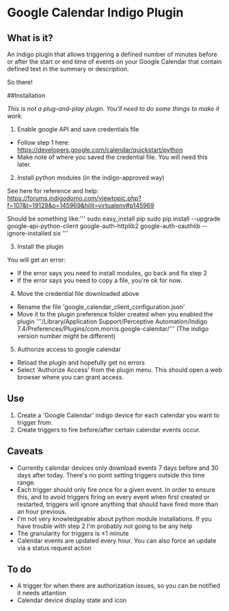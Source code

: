 # Google Calendar Indigo Plugin

## What is it?

An indigo plugin that allows triggering a defined number of minutes before or after the start or end time of events on your Google Calendar that contain defined text in the summary or description.

So there!

##Installation

*This is _not_ a plug-and-play plugin.  You'll need to do some things to make it work.*

1. Enable google API and save credentials file

 + Follow step 1 here: https://developers.google.com/calendar/quickstart/python
 + Make note of where you saved the credential file.  You will need this later.

2. Install python modules (in the indigo-approved way)

 See here for reference and help: https://forums.indigodomo.com/viewtopic.php?f=107&t=19129&p=145969&hilit=virtualenv#p145969

 Should be something like:'''
sudo easy_install pip
sudo pip install --upgrade google-api-python-client google-auth-httplib2 google-auth-oauthlib --ignore-installed six
'''

3. Install the plugin

 You will get an error:
 + If the error says you need to install modules, go back and fix step 2
 + If the error says you need to copy a file, you're ok for now.

4. Move the credential file downloaded above

 + Rename the file 'google_calendar_client_configuration.json'
 + Move it to the plugin preference folder created when you enabled the plugin
'''/Library/Application Support/Perceptive Automation/Indigo 7.4/Preferences/Plugins/com.morris.google-calendar/'''
 (The indigo version number might be different)

5. Authorize access to google calendar

 + Reload the plugin and hopefully get no errors
 + Select 'Authorize Access' from the plugin menu.  This should open a web browser where you can grant access.

## Use

1. Create a 'Google Calendar' indigo device for each calendar you want to trigger from.
2. Create triggers to fire before/after certain calendar events occur.

## Caveats

+ Currently calendar devices only download events 7 days before and 30 days after today.  There's no point setting triggers outside this time range.
+ Each trigger should only fire once for a given event. In order to ensure this, and to avoid triggers firing on every event when first created or restarted, triggers will ignore anything that should have fired more than an hour previous.
+ I'm not very knowledgeable about python module installations.  If you have trouble with step 2 I'm probably not going to be any help
+ The granularity for triggers is ±1 minute
+ Calendar events are updated every hour.  You can also force an update via a status request action

## To do

+ A trigger for when there are authorization issues, so you can be notified it needs attantion
+ Calendar device display state and icon
